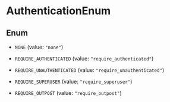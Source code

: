 

# AuthenticationEnum

## Enum


* `NONE` (value: `"none"`)

* `REQUIRE_AUTHENTICATED` (value: `"require_authenticated"`)

* `REQUIRE_UNAUTHENTICATED` (value: `"require_unauthenticated"`)

* `REQUIRE_SUPERUSER` (value: `"require_superuser"`)

* `REQUIRE_OUTPOST` (value: `"require_outpost"`)



